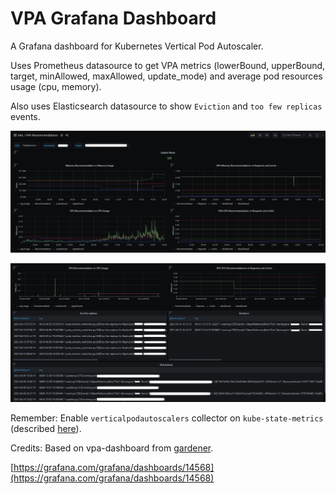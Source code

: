 # VPA Grafana Dashboard 

A Grafana dashboard for Kubernetes Vertical Pod Autoscaler.

Uses Prometheus datasource to get VPA metrics (lowerBound, upperBound, target, minAllowed, maxAllowed, update_mode) and average pod resources usage (cpu, memory).

Also uses Elasticsearch datasource to show `Eviction` and `too few replicas` events.

![vpa-recommendations_top](vpa-recommendations_image1.png)

![vpa-recommendations_bottom](vpa-recommendations_image2.png)

Remember: Enable `verticalpodautoscalers` collector on `kube-state-metrics` (described [here](https://github.com/kubernetes/kube-state-metrics/blob/master/docs/verticalpodautoscaler-metrics.md#Configuration)).

Credits: Based on vpa-dashboard from [gardener](https://github.com/gardener/gardener).

[https://grafana.com/grafana/dashboards/14568](https://grafana.com/grafana/dashboards/14568)